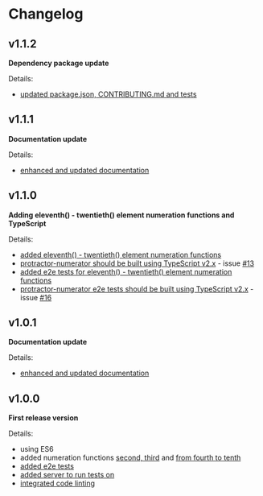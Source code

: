 # Changelog

## v1.1.2

**Dependency package update**

Details:

- [updated package.json, CONTRIBUTING.md and tests](https://github.com/Marketionist/protractor-numerator/pull/20)

## v1.1.1

**Documentation update**

Details:

- [enhanced and updated documentation](https://github.com/Marketionist/protractor-numerator/pull/19)

## v1.1.0

**Adding eleventh() - twentieth() element numeration functions and TypeScript**

Details:

- [added eleventh() - twentieth() element numeration functions](https://github.com/Marketionist/protractor-numerator/pull/12)
- [protractor-numerator should be built using TypeScript v2.x](https://github.com/Marketionist/protractor-numerator/pull/14) - issue [#13](https://github.com/Marketionist/protractor-numerator/issues/13)
- [added e2e tests for eleventh() - twentieth() element numeration functions](https://github.com/Marketionist/protractor-numerator/pull/15)
- [protractor-numerator e2e tests should be built using TypeScript v2.x](https://github.com/Marketionist/protractor-numerator/pull/17) - issue [#16](https://github.com/Marketionist/protractor-numerator/issues/16)

## v1.0.1

**Documentation update**

Details:

- [enhanced and updated documentation](https://github.com/Marketionist/protractor-numerator/pull/11)

## v1.0.0

**First release version**

Details:

- using ES6
- added numeration functions [second, third](https://github.com/Marketionist/protractor-numerator/pull/3)
    and [from fourth to tenth](https://github.com/Marketionist/protractor-numerator/pull/5)
- [added e2e tests](https://github.com/Marketionist/protractor-numerator/pull/4)
- [added server to run tests on](https://github.com/Marketionist/protractor-numerator/pull/9)
- [integrated code linting](https://github.com/Marketionist/protractor-numerator/pull/10)
